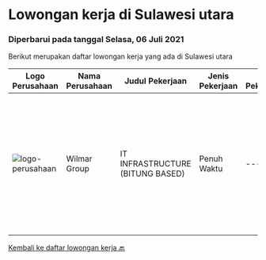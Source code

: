 
  # Lowongan kerja di Sulawesi utara

  ### Diperbarui pada tanggal Selasa, 06 Juli 2021

  Berikut merupakan daftar lowongan kerja yang ada di Sulawesi utara

  |Logo Perusahaan | Nama Perusahaan | Judul Pekerjaan | Jenis Pekerjaan | Gaji Pekerjaan | Lokasi | Deskripsi | Tanggal diunggah | Pranala |
  | -------------- | --------------- | --------------- | --------- | --------- | -------------- | ------- | ----------- | ----------- |
  |![logo-perusahaan](https://image-service-cdn.seek.com.au/5683be4817b674e99653d054bb367590069452e8/ee4dce1061f3f616224767ad58cb2fc751b8d2dc)|Wilmar Group|IT INFRASTRUCTURE (BITUNG BASED)|Penuh Waktu|---|Bitung|Job Description: Actively monitors and analyzes user requests, evaluates and applies solutions. Troubleshoots any IT technical issues and resolves in...|Senin, 28 Juni 2021|https://www.jobstreet.co.id/id/job/it-infrastructure-bitung-based-3566623?token=0~6d2e9450-052c-4f9d-a28b-90c9c2617a8f&sectionRank=1&jobId=jobstreet-id-job-3566623|


  [Kembali ke daftar lowongan kerja 🔙](../README.md#daftar-lowongan-kerja)
  